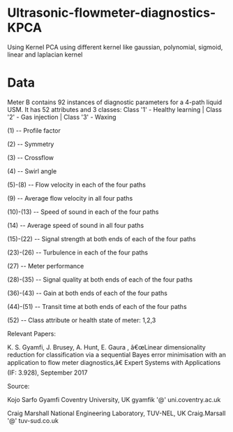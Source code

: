 # Ultrasonic-flowmeter-diagnostics-KPCA
Using Kernel PCA using different kernel like gaussian, polynomial, sigmoid, linear and laplacian kernel

# Data

Meter B contains 92 instances of diagnostic parameters for a 4-path liquid USM. It has 52 attributes and 3 classes: 
  Class '1' - Healthy learning |
  Class '2' - Gas injection |
  Class '3' - Waxing
  

(1) -- Profile factor 

(2) -- Symmetry 

(3) -- Crossflow 

(4) -- Swirl angle 

(5)-(8) -- Flow velocity in each of the four paths 

(9) -- Average flow velocity in all four paths 

(10)-(13) -- Speed of sound in each of the four paths 

(14) -- Average speed of sound in all four paths 

(15)-(22) -- Signal strength at both ends of each of the four paths 

(23)-(26) -- Turbulence in each of the four paths 

(27) -- Meter performance 

(28)-(35) -- Signal quality at both ends of each of the four paths 

(36)-(43) -- Gain at both ends of each of the four paths 

(44)-(51) -- Transit time at both ends of each of the four paths 

(52) -- Class attribute or health state of meter: 1,2,3


Relevant Papers:

K. S. Gyamfi, J. Brusey, A. Hunt, E. Gaura , â€œLinear dimensionality reduction for classification via a sequential Bayes error minimisation with an application to flow meter diagnostics,â€ Expert Systems with Applications (IF: 3.928), September 2017


Source:

Kojo Sarfo Gyamfi 
Coventry University, UK 
gyamfik '@' uni.coventry.ac.uk 

Craig Marshall 
National Engineering Laboratory, TUV-NEL, UK 
Craig.Marsall '@' tuv-sud.co.uk




